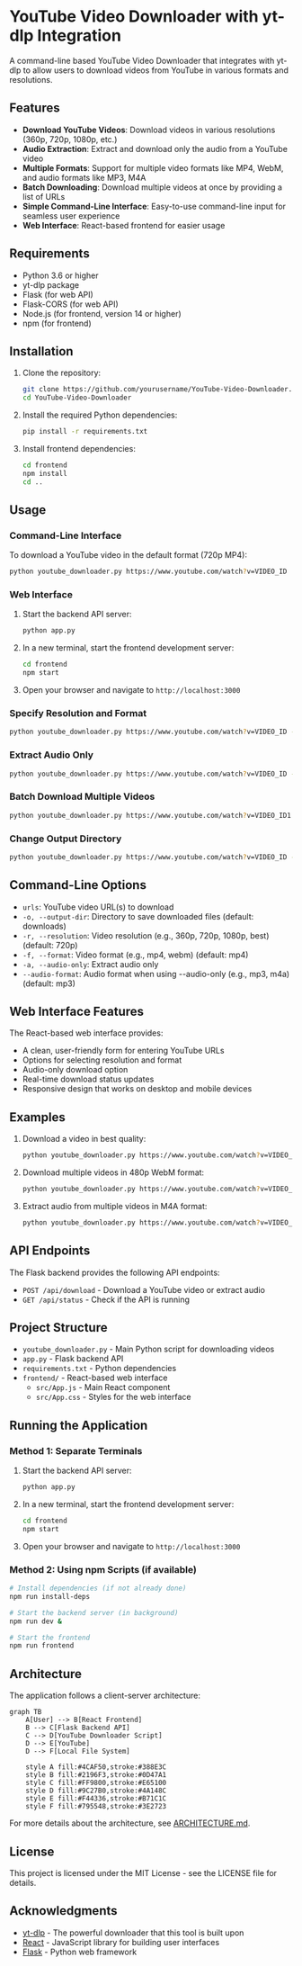 # YouTube Video Downloader with yt-dlp Integration

A command-line based YouTube Video Downloader that integrates with yt-dlp to allow users to download videos from YouTube in various formats and resolutions.

## Features

- **Download YouTube Videos**: Download videos in various resolutions (360p, 720p, 1080p, etc.)
- **Audio Extraction**: Extract and download only the audio from a YouTube video
- **Multiple Formats**: Support for multiple video formats like MP4, WebM, and audio formats like MP3, M4A
- **Batch Downloading**: Download multiple videos at once by providing a list of URLs
- **Simple Command-Line Interface**: Easy-to-use command-line input for seamless user experience
- **Web Interface**: React-based frontend for easier usage

## Requirements

- Python 3.6 or higher
- yt-dlp package
- Flask (for web API)
- Flask-CORS (for web API)
- Node.js (for frontend, version 14 or higher)
- npm (for frontend)

## Installation

1. Clone the repository:
   ```bash
   git clone https://github.com/yourusername/YouTube-Video-Downloader.git
   cd YouTube-Video-Downloader
   ```

2. Install the required Python dependencies:
   ```bash
   pip install -r requirements.txt
   ```

3. Install frontend dependencies:
   ```bash
   cd frontend
   npm install
   cd ..
   ```

## Usage

### Command-Line Interface

To download a YouTube video in the default format (720p MP4):

```bash
python youtube_downloader.py https://www.youtube.com/watch?v=VIDEO_ID
```

### Web Interface

1. Start the backend API server:
   ```bash
   python app.py
   ```

2. In a new terminal, start the frontend development server:
   ```bash
   cd frontend
   npm start
   ```

3. Open your browser and navigate to `http://localhost:3000`

### Specify Resolution and Format

```bash
python youtube_downloader.py https://www.youtube.com/watch?v=VIDEO_ID -r 1080p -f mp4
```

### Extract Audio Only

```bash
python youtube_downloader.py https://www.youtube.com/watch?v=VIDEO_ID -a --audio-format mp3
```

### Batch Download Multiple Videos

```bash
python youtube_downloader.py https://www.youtube.com/watch?v=VIDEO_ID1 https://www.youtube.com/watch?v=VIDEO_ID2
```

### Change Output Directory

```bash
python youtube_downloader.py https://www.youtube.com/watch?v=VIDEO_ID -o /path/to/output/directory
```

## Command-Line Options

- `urls`: YouTube video URL(s) to download
- `-o, --output-dir`: Directory to save downloaded files (default: downloads)
- `-r, --resolution`: Video resolution (e.g., 360p, 720p, 1080p, best) (default: 720p)
- `-f, --format`: Video format (e.g., mp4, webm) (default: mp4)
- `-a, --audio-only`: Extract audio only
- `--audio-format`: Audio format when using --audio-only (e.g., mp3, m4a) (default: mp3)

## Web Interface Features

The React-based web interface provides:
- A clean, user-friendly form for entering YouTube URLs
- Options for selecting resolution and format
- Audio-only download option
- Real-time download status updates
- Responsive design that works on desktop and mobile devices

## Examples

1. Download a video in best quality:
   ```bash
   python youtube_downloader.py https://www.youtube.com/watch?v=VIDEO_ID -r best
   ```

2. Download multiple videos in 480p WebM format:
   ```bash
   python youtube_downloader.py https://www.youtube.com/watch?v=VIDEO_ID1 https://www.youtube.com/watch?v=VIDEO_ID2 -r 480p -f webm
   ```

3. Extract audio from multiple videos in M4A format:
   ```bash
   python youtube_downloader.py https://www.youtube.com/watch?v=VIDEO_ID1 https://www.youtube.com/watch?v=VIDEO_ID2 -a --audio-format m4a
   ```

## API Endpoints

The Flask backend provides the following API endpoints:

- `POST /api/download` - Download a YouTube video or extract audio
- `GET /api/status` - Check if the API is running

## Project Structure

- `youtube_downloader.py` - Main Python script for downloading videos
- `app.py` - Flask backend API
- `requirements.txt` - Python dependencies
- `frontend/` - React-based web interface
  - `src/App.js` - Main React component
  - `src/App.css` - Styles for the web interface

## Running the Application

### Method 1: Separate Terminals

1. Start the backend API server:
   ```bash
   python app.py
   ```

2. In a new terminal, start the frontend development server:
   ```bash
   cd frontend
   npm start
   ```

3. Open your browser and navigate to `http://localhost:3000`

### Method 2: Using npm Scripts (if available)

```bash
# Install dependencies (if not already done)
npm run install-deps

# Start the backend server (in background)
npm run dev &

# Start the frontend
npm run frontend
```

## Architecture

The application follows a client-server architecture:

```mermaid
graph TB
    A[User] --> B[React Frontend]
    B --> C[Flask Backend API]
    C --> D[YouTube Downloader Script]
    D --> E[YouTube]
    D --> F[Local File System]

    style A fill:#4CAF50,stroke:#388E3C
    style B fill:#2196F3,stroke:#0D47A1
    style C fill:#FF9800,stroke:#E65100
    style D fill:#9C27B0,stroke:#4A148C
    style E fill:#F44336,stroke:#B71C1C
    style F fill:#795548,stroke:#3E2723
```

For more details about the architecture, see [ARCHITECTURE.md](ARCHITECTURE.md).

## License

This project is licensed under the MIT License - see the LICENSE file for details.

## Acknowledgments

- [yt-dlp](https://github.com/yt-dlp/yt-dlp) - The powerful downloader that this tool is built upon
- [React](https://reactjs.org/) - JavaScript library for building user interfaces
- [Flask](https://flask.palletsprojects.com/) - Python web framework